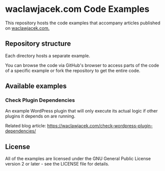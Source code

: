 # waclawjacek.com Code Examples

This repository hosts the code examples that accompany articles
published on [waclawjacek.com.](https://waclawjacek.com/)

## Repository structure

Each directory hosts a separate example.

You can browse the code via GitHub's browser to access parts of the code
of a specific example or fork the repository to get the entire code.

## Available examples

### Check Plugin Dependencies

An example WordPress plugin that will only execute its actual logic
if other plugins it depends on are running.

Related blog article: https://waclawjacek.com/check-wordpress-plugin-dependencies/

## License

All of the examples are licensed under the GNU General Public License
version 2 or later - see the LICENSE file for details.
